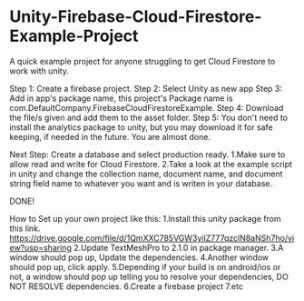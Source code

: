 # Unity-Firebase-Cloud-Firestore-Example-Project
A quick example project for anyone struggling to get Cloud Firestore to work with unity.

Step 1: Create a firebase project.
Step 2: Select Unity as new app
Step 3: Add in app's package name, this project's Package name is com.DefaultCompany.FirebaseCloudFirestoreExample.
Step 4: Download the file/s given and add them to the asset folder.
Step 5: You don't need to install the analytics package to unity, but you may download it for safe keeping, if needed in the future.
You are almost done.

Next Step: Create a database and select production ready.
1.Make sure to allow read and write for Cloud Firestore.
2.Take a look at the example script in unity and change the collection name, document name, and document string field name to whatever you want and is writen in your database.

DONE!



How to Set up your own project like this:
1.Install this unity package from this link. https://drive.google.com/file/d/1QmXXC785VGW3yiIZ777qzclN8aNSh7ho/view?usp=sharing
2.Update TextMeshPro to 2.1.0 in package manager.
3.A window should pop up, Update the dependencies.
4.Another window should pop up, click apply.
5.Depending if your build is on android/ios or not, a window should pop up telling you to resolve your dependencies, DO NOT RESOLVE dependencies.
6.Create a firebase project
7.etc

